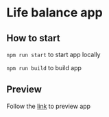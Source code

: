 # Life balance app

## How to start

`npm run start` to start app locally

`npm run build` to build app

## Preview

Follow the [link](https://abm0.github.io/svelte-life-balance/) to preview app
